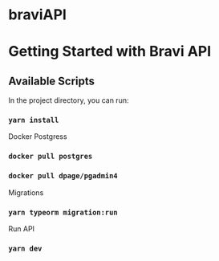 # braviAPI

# Getting Started with Bravi API

## Available Scripts

In the project directory, you can run:
### `yarn install`

Docker Postgress

### `docker pull postgres`

### `docker pull dpage/pgadmin4`

Migrations

### `yarn typeorm migration:run`

Run API
### `yarn dev`


